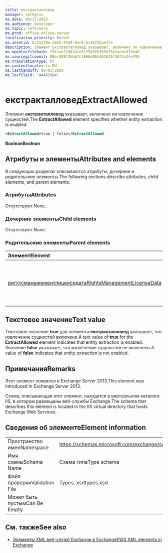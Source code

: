 ```yaml
---
title: екстракталловед
manager: sethgros
ms.date: 09/17/2015
ms.audience: Developer
ms.topic: reference
ms.prod: office-online-server
localization_priority: Normal
ms.assetid: bc213f0e-a655-44e9-9ac9-bc1673bae1fe
description: Элемент Екстракталловед указывает, включено ли извлечение сущностей.
ms.openlocfilehash: f9fcae72d6241e51f549fbf650f5b2aebe019e46
ms.sourcegitcommit: 88ec988f2bb67c1866d06b361615f3674a24e795
ms.translationtype: MT
ms.contentlocale: ru-RU
ms.lasthandoff: 06/03/2020
ms.locfileid: "44461984"
---
```

# <a name="extractallowed"></a><span data-ttu-id="6998d-103">екстракталловед</span><span class="sxs-lookup"><span data-stu-id="6998d-103">ExtractAllowed</span></span>

<span data-ttu-id="6998d-104">Элемент **екстракталловед** указывает, включено ли извлечение сущностей.</span><span class="sxs-lookup"><span data-stu-id="6998d-104">The **ExtractAllowed** element specifies whether entity extraction is enabled.</span></span> 
  
```XML
<ExtractAllowed>true | false</ExtractAllowed
```

 <span data-ttu-id="6998d-105">**Boolean**</span><span class="sxs-lookup"><span data-stu-id="6998d-105">**Boolean**</span></span>
## <a name="attributes-and-elements"></a><span data-ttu-id="6998d-106">Атрибуты и элементы</span><span class="sxs-lookup"><span data-stu-id="6998d-106">Attributes and elements</span></span>

<span data-ttu-id="6998d-107">В следующих разделах описываются атрибуты, дочерние и родительские элементы.</span><span class="sxs-lookup"><span data-stu-id="6998d-107">The following sections describe attributes, child elements, and parent elements.</span></span>
  
### <a name="attributes"></a><span data-ttu-id="6998d-108">Атрибуты</span><span class="sxs-lookup"><span data-stu-id="6998d-108">Attributes</span></span>

<span data-ttu-id="6998d-109">Отсутствуют.</span><span class="sxs-lookup"><span data-stu-id="6998d-109">None.</span></span>
  
### <a name="child-elements"></a><span data-ttu-id="6998d-110">Дочерние элементы</span><span class="sxs-lookup"><span data-stu-id="6998d-110">Child elements</span></span>

<span data-ttu-id="6998d-111">Отсутствуют.</span><span class="sxs-lookup"><span data-stu-id="6998d-111">None.</span></span>
  
### <a name="parent-elements"></a><span data-ttu-id="6998d-112">Родительские элементы</span><span class="sxs-lookup"><span data-stu-id="6998d-112">Parent elements</span></span>

|<span data-ttu-id="6998d-113">**Элемент**</span><span class="sxs-lookup"><span data-stu-id="6998d-113">**Element**</span></span>|<span data-ttu-id="6998d-114">**Описание**</span><span class="sxs-lookup"><span data-stu-id="6998d-114">**Description**</span></span>|
|:-----|:-----|
|[<span data-ttu-id="6998d-115">ригхтсманажементлиценседата</span><span class="sxs-lookup"><span data-stu-id="6998d-115">RightsManagementLicenseData</span></span>](rightsmanagementlicensedata.md) <br/> |<span data-ttu-id="6998d-116">Указывает сведения о лицензии на управление правами.</span><span class="sxs-lookup"><span data-stu-id="6998d-116">Specifies information about the rights management license.</span></span>  <br/> |
   
## <a name="text-value"></a><span data-ttu-id="6998d-117">Текстовое значение</span><span class="sxs-lookup"><span data-stu-id="6998d-117">Text value</span></span>

<span data-ttu-id="6998d-118">Текстовое значение **true** для элемента **екстракталловед** указывает, что извлечение сущностей включено.</span><span class="sxs-lookup"><span data-stu-id="6998d-118">A text value of **true** for the **ExtractAllowed** element indicates that entity extraction is enabled.</span></span> <span data-ttu-id="6998d-119">Значение **false** указывает, что извлечение сущностей не включено.</span><span class="sxs-lookup"><span data-stu-id="6998d-119">A value of **false** indicates that entity extraction is not enabled.</span></span> 
  
## <a name="remarks"></a><span data-ttu-id="6998d-120">Примечания</span><span class="sxs-lookup"><span data-stu-id="6998d-120">Remarks</span></span>

<span data-ttu-id="6998d-121">Этот элемент появился в Exchange Server 2013.</span><span class="sxs-lookup"><span data-stu-id="6998d-121">This element was introduced in Exchange Server 2013.</span></span>
  
<span data-ttu-id="6998d-122">Схема, описывающая этот элемент, находится в виртуальном каталоге IIS, в котором размещены веб-службы Exchange.</span><span class="sxs-lookup"><span data-stu-id="6998d-122">The schema that describes this element is located in the IIS virtual directory that hosts Exchange Web Services.</span></span>
  
## <a name="element-information"></a><span data-ttu-id="6998d-123">Сведения об элементе</span><span class="sxs-lookup"><span data-stu-id="6998d-123">Element information</span></span>

|||
|:-----|:-----|
|<span data-ttu-id="6998d-124">Пространство имен</span><span class="sxs-lookup"><span data-stu-id="6998d-124">Namespace</span></span>  <br/> |https://schemas.microsoft.com/exchange/services/2006/types  <br/> |
|<span data-ttu-id="6998d-125">Имя схемы</span><span class="sxs-lookup"><span data-stu-id="6998d-125">Schema Name</span></span>  <br/> |<span data-ttu-id="6998d-126">Схема типа</span><span class="sxs-lookup"><span data-stu-id="6998d-126">Type schema</span></span>  <br/> |
|<span data-ttu-id="6998d-127">Файл проверки</span><span class="sxs-lookup"><span data-stu-id="6998d-127">Validation File</span></span>  <br/> |<span data-ttu-id="6998d-128">Types. xsd</span><span class="sxs-lookup"><span data-stu-id="6998d-128">types.xsd</span></span>  <br/> |
|<span data-ttu-id="6998d-129">Может быть пустым</span><span class="sxs-lookup"><span data-stu-id="6998d-129">Can Be Empty</span></span>  <br/> ||
   
## <a name="see-also"></a><span data-ttu-id="6998d-130">См. также</span><span class="sxs-lookup"><span data-stu-id="6998d-130">See also</span></span>



- [<span data-ttu-id="6998d-131">Элементы XML веб-служб Exchange в Exchange</span><span class="sxs-lookup"><span data-stu-id="6998d-131">EWS XML elements in Exchange</span></span>](ews-xml-elements-in-exchange.md)

